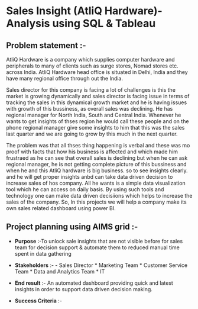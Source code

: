 # Sales Insight (AtliQ Hardware)- Analysis using SQL & Tableau 
## Problem statement :-
AtliQ Hardware is a company which supplies computer hardware and peripherals to many of clients such as surge stores, Nomad stores etc. across India. AtliQ Hardware head office is situated in Delhi, India and they have many regional office through out the India.

Sales director for this company is facing a lot of challenges is this the market is growing dynamically and sales director is facing issue in terms of tracking the sales in this dynamical growth market and he is having issues with growth of this bussiness, as overall sales was declining. He has regional manager for North India, South and Central India. Whenever he wants to get insights of thses region he would call these people and on the phone regional manager give some insights to him that this was the sales last quarter and we are going to grow by this much in the next quarter.

The problem was that all thses thing happening is verbal and these was mo proof with facts that how his business is affected and which made him frustraed as he can see that overall sales is declining but when he can ask regional manager, he is not getting complete picture of this bussiness and when he and this AtliQ hardware is big business. so to see insights clearly. and he will get proper insights anbd can take data driven decision to increase sales of hos company. All he wants is a simple data visualization tool which he can access on daily basis. By using such tools and technology one can make data driven decisiions which helps to increase the sales of the company. So, In this projects we will help a company make its own sales related dashboard using power BI.

## Project planning using AIMS grid :-
* **Purpose**  :-To unlock sale insights that are not visible before for sales team for decision support & automate them to reduced 
                       manual time spent in data gathering

* **Stakeholders** :-
              - Sales Director
              * Marketing Team
              * Customer Service Team
              * Data and Analytics Team
              * IT

* **End result** :- An automated dashboard providing quick and latest insights in order to support data driven decision making.

* **Success Criteria** :-
                  
              
